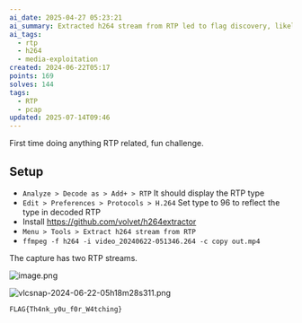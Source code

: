 ```yaml
---
ai_date: 2025-04-27 05:23:21
ai_summary: Extracted h264 stream from RTP led to flag discovery, likely involving RTP analysis or media exploitation.
ai_tags:
  - rtp
  - h264
  - media-exploitation
created: 2024-06-22T05:17
points: 169
solves: 144
tags:
  - RTP
  - pcap
updated: 2025-07-14T09:46
---
```


First time doing anything RTP related, fun challenge.

## Setup

- `Analyze > Decode as > Add+ > RTP` It should display the RTP type
- `Edit > Preferences > Protocols > H.264` Set type to 96 to reflect the type in decoded RTP
- Install https://github.com/volvet/h264extractor
- `Menu > Tools > Extract h264 stream from RTP`
- `ffmpeg -f h264 -i video_20240622-051346.264 -c copy out.mp4`

The capture has two RTP streams.

![image.png](https://res.cloudinary.com/kumonochisanaka/image/upload/v1719047926/2024/06/e5e5694546af86523c9c42af9021c9f4.png)

![vlcsnap-2024-06-22-05h18m28s311.png](https://res.cloudinary.com/kumonochisanaka/image/upload/v1719048210/2024/06/e2f6aac77a5fe580b1e9f48e4f395802.png)

```flag
FLAG{Th4nk_y0u_f0r_W4tching}
```